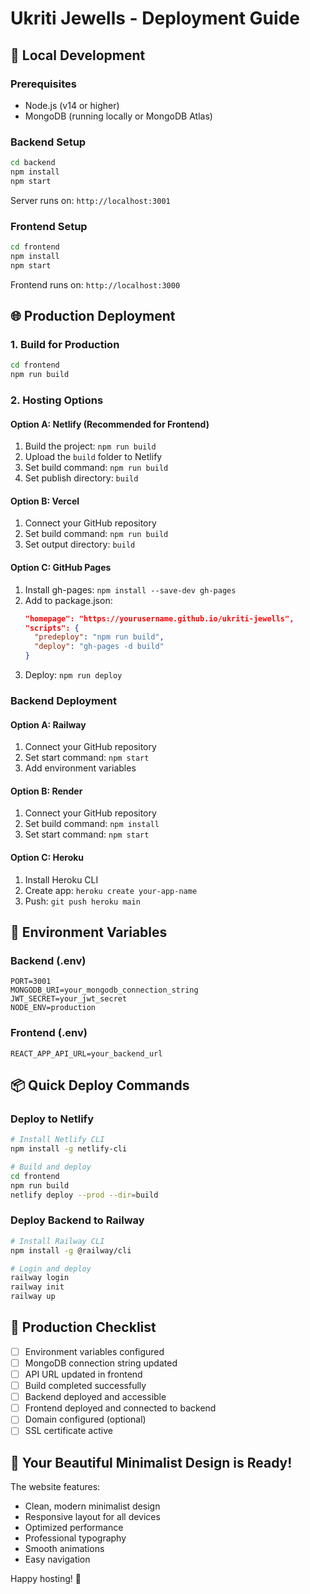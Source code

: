 # Ukriti Jewells - Deployment Guide

## 🚀 Local Development

### Prerequisites
- Node.js (v14 or higher)
- MongoDB (running locally or MongoDB Atlas)

### Backend Setup
```bash
cd backend
npm install
npm start
```
Server runs on: `http://localhost:3001`

### Frontend Setup
```bash
cd frontend
npm install
npm start
```
Frontend runs on: `http://localhost:3000`

## 🌐 Production Deployment

### 1. Build for Production
```bash
cd frontend
npm run build
```

### 2. Hosting Options

#### Option A: Netlify (Recommended for Frontend)
1. Build the project: `npm run build`
2. Upload the `build` folder to Netlify
3. Set build command: `npm run build`
4. Set publish directory: `build`

#### Option B: Vercel
1. Connect your GitHub repository
2. Set build command: `npm run build`
3. Set output directory: `build`

#### Option C: GitHub Pages
1. Install gh-pages: `npm install --save-dev gh-pages`
2. Add to package.json:
   ```json
   "homepage": "https://yourusername.github.io/ukriti-jewells",
   "scripts": {
     "predeploy": "npm run build",
     "deploy": "gh-pages -d build"
   }
   ```
3. Deploy: `npm run deploy`

### Backend Deployment

#### Option A: Railway
1. Connect your GitHub repository
2. Set start command: `npm start`
3. Add environment variables

#### Option B: Render
1. Connect your GitHub repository
2. Set build command: `npm install`
3. Set start command: `npm start`

#### Option C: Heroku
1. Install Heroku CLI
2. Create app: `heroku create your-app-name`
3. Push: `git push heroku main`

## 🔧 Environment Variables

### Backend (.env)
```
PORT=3001
MONGODB_URI=your_mongodb_connection_string
JWT_SECRET=your_jwt_secret
NODE_ENV=production
```

### Frontend (.env)
```
REACT_APP_API_URL=your_backend_url
```

## 📦 Quick Deploy Commands

### Deploy to Netlify
```bash
# Install Netlify CLI
npm install -g netlify-cli

# Build and deploy
cd frontend
npm run build
netlify deploy --prod --dir=build
```

### Deploy Backend to Railway
```bash
# Install Railway CLI
npm install -g @railway/cli

# Login and deploy
railway login
railway init
railway up
```

## 🎯 Production Checklist

- [ ] Environment variables configured
- [ ] MongoDB connection string updated
- [ ] API URL updated in frontend
- [ ] Build completed successfully
- [ ] Backend deployed and accessible
- [ ] Frontend deployed and connected to backend
- [ ] Domain configured (optional)
- [ ] SSL certificate active

## 🌟 Your Beautiful Minimalist Design is Ready!

The website features:
- Clean, modern minimalist design
- Responsive layout for all devices
- Optimized performance
- Professional typography
- Smooth animations
- Easy navigation

Happy hosting! 🚀
